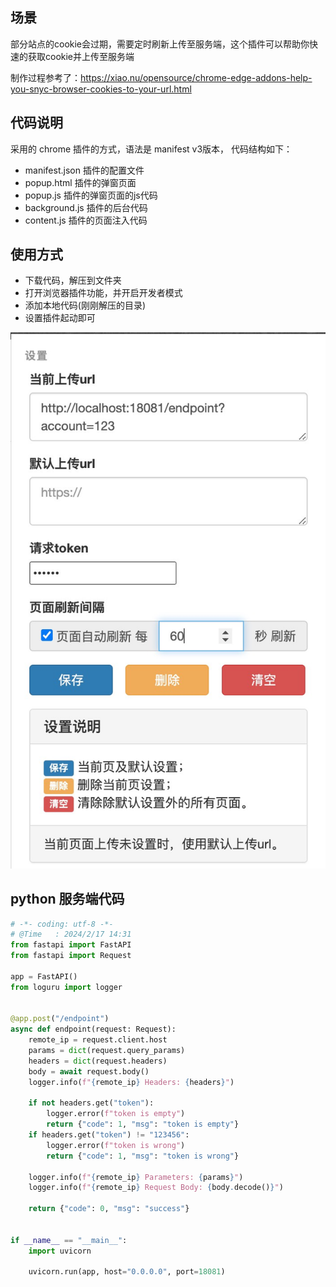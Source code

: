 
## 场景
部分站点的cookie会过期，需要定时刷新上传至服务端，这个插件可以帮助你快速的获取cookie并上传至服务端

制作过程参考了：https://xiao.nu/opensource/chrome-edge-addons-help-you-snyc-browser-cookies-to-your-url.html

## 代码说明
采用的 chrome 插件的方式，语法是 manifest v3版本， 代码结构如下：
- manifest.json 插件的配置文件
- popup.html 插件的弹窗页面
- popup.js 插件的弹窗页面的js代码
- background.js 插件的后台代码
- content.js 插件的页面注入代码

## 使用方式

- 下载代码，解压到文件夹
- 打开浏览器插件功能，并开启开发者模式 
- 添加本地代码(刚刚解压的目录)
- 设置插件起动即可

![page-view](https://github.com/jaydenjd/cookie-upload/blob/master/images/page_settings.jpg)


## python 服务端代码
```python
# -*- coding: utf-8 -*-
# @Time   : 2024/2/17 14:31
from fastapi import FastAPI
from fastapi import Request

app = FastAPI()
from loguru import logger


@app.post("/endpoint")
async def endpoint(request: Request):
    remote_ip = request.client.host
    params = dict(request.query_params)
    headers = dict(request.headers)
    body = await request.body()
    logger.info(f"{remote_ip} Headers: {headers}")

    if not headers.get("token"):
        logger.error(f"token is empty")
        return {"code": 1, "msg": "token is empty"}
    if headers.get("token") != "123456":
        logger.error(f"token is wrong")
        return {"code": 1, "msg": "token is wrong"}

    logger.info(f"{remote_ip} Parameters: {params}")
    logger.info(f"{remote_ip} Request Body: {body.decode()}")

    return {"code": 0, "msg": "success"}


if __name__ == "__main__":
    import uvicorn

    uvicorn.run(app, host="0.0.0.0", port=18081)

```
